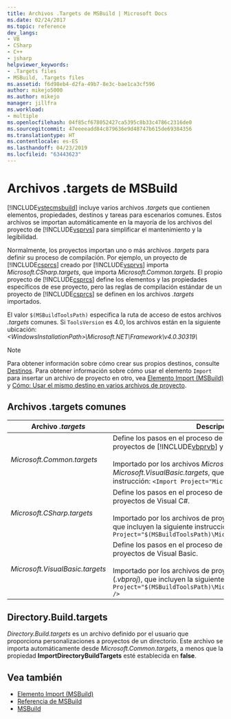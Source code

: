 ```yaml
---
title: Archivos .Targets de MSBuild | Microsoft Docs
ms.date: 02/24/2017
ms.topic: reference
dev_langs:
- VB
- CSharp
- C++
- jsharp
helpviewer_keywords:
- .Targets files
- MSBuild, .Targets files
ms.assetid: f6d98eb4-d2fa-49b7-8e3c-bae1ca3cf596
author: mikejo5000
ms.author: mikejo
manager: jillfra
ms.workload:
- multiple
ms.openlocfilehash: 04f85cf678052427ca5395c8b33c4786c2316de0
ms.sourcegitcommit: 47eeeeadd84c879636e9d48747b615de69384356
ms.translationtype: HT
ms.contentlocale: es-ES
ms.lasthandoff: 04/23/2019
ms.locfileid: "63443623"
---
```

# <a name="msbuild-targets-files"></a>Archivos .targets de MSBuild
[!INCLUDE[vstecmsbuild](../extensibility/internals/includes/vstecmsbuild_md.md)] incluye varios archivos *.targets* que contienen elementos, propiedades, destinos y tareas para escenarios comunes. Estos archivos se importan automáticamente en la mayoría de los archivos del proyecto de [!INCLUDE[vsprvs](../code-quality/includes/vsprvs_md.md)] para simplificar el mantenimiento y la legibilidad.

 Normalmente, los proyectos importan uno o más archivos *.targets* para definir su proceso de compilación. Por ejemplo, un proyecto de [!INCLUDE[csprcs](../data-tools/includes/csprcs_md.md)] creado por [!INCLUDE[vsprvs](../code-quality/includes/vsprvs_md.md)] importa *Microsoft.CSharp.targets*, que importa *Microsoft.Common.targets*. El propio proyecto de [!INCLUDE[csprcs](../data-tools/includes/csprcs_md.md)] define los elementos y las propiedades específicos de ese proyecto, pero las reglas de compilación estándar de un proyecto de [!INCLUDE[csprcs](../data-tools/includes/csprcs_md.md)] se definen en los archivos *.targets* importados.

 El valor `$(MSBuildToolsPath)` especifica la ruta de acceso de estos archivos *.targets* comunes. Si `ToolsVersion` es 4.0, los archivos están en la siguiente ubicación: *\<WindowsInstallationPath>\Microsoft.NET\Framework\v4.0.30319\\*

> [!NOTE]
> Para obtener información sobre cómo crear sus propios destinos, consulte [Destinos](../msbuild/msbuild-targets.md). Para obtener información sobre cómo usar el elemento `Import` para insertar un archivo de proyecto en otro, vea [Elemento Import (MSBuild)](../msbuild/import-element-msbuild.md) y [Cómo: Usar el mismo destino en varios archivos de proyecto](../msbuild/how-to-use-the-same-target-in-multiple-project-files.md).

## <a name="common-targets-files"></a>Archivos .targets comunes

| Archivo *.targets* | Descripción |
|---------------------------------| - |
| *Microsoft.Common.targets* | Define los pasos en el proceso de compilación estándar para proyectos de [!INCLUDE[vbprvb](../code-quality/includes/vbprvb_md.md)] y [!INCLUDE[csprcs](../data-tools/includes/csprcs_md.md)].<br /><br /> Importado por los archivos *Microsoft.CSharp.targets* y *Microsoft.VisualBasic.targets*, que incluyen la siguiente instrucción: `<Import Project="Microsoft.Common.targets" />` |
| *Microsoft.CSharp.targets* | Define los pasos en el proceso de compilación estándar para proyectos de Visual C#.<br /><br /> Importado por los archivos de proyecto de Visual C# (*.csproj*), que incluyen la siguiente instrucción: `<Import Project="$(MSBuildToolsPath)\Microsoft.CSharp.targets" />` |
| *Microsoft.VisualBasic.targets* | Define los pasos en el proceso de compilación estándar para proyectos de Visual Basic.<br /><br /> Importado por los archivos de proyecto de Visual Basic (*.vbproj*), que incluyen la siguiente instrucción: `<Import Project="$(MSBuildToolsPath)\Microsoft.VisualBasic.targets" />` |

## <a name="directorybuildtargets"></a>Directory.Build.targets
*Directory.Build.targets* es un archivo definido por el usuario que proporciona personalizaciones a proyectos de un directorio. Este archivo se importa automáticamente desde *Microsoft.Common.targets*, a menos que la propiedad **ImportDirectoryBuildTargets** esté establecida en **false**.

## <a name="see-also"></a>Vea también
- [Elemento Import (MSBuild)](../msbuild/import-element-msbuild.md)
- [Referencia de MSBuild](../msbuild/msbuild-reference.md)
- [MSBuild](../msbuild/msbuild.md)
